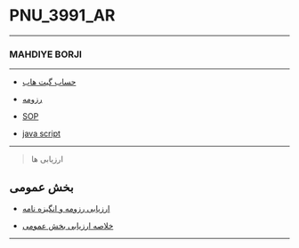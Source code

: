 # PNU_3991_AR
---------
### MAHDIYE BORJI
 
---
- [حساب گیت هاب](https://github.com/mahdiyeborji/PNU_3991_AR/blob/main/README.md)

- [رزومه]()

- [SOP]()

- [java script]()
------------------
>  ارزیابی ها
 
## بخش عمومی

- [ارزیابی رزومه و انگیزه نامه]()

- [خلاصه ارزیابی بخش عمومی]()
------------------
